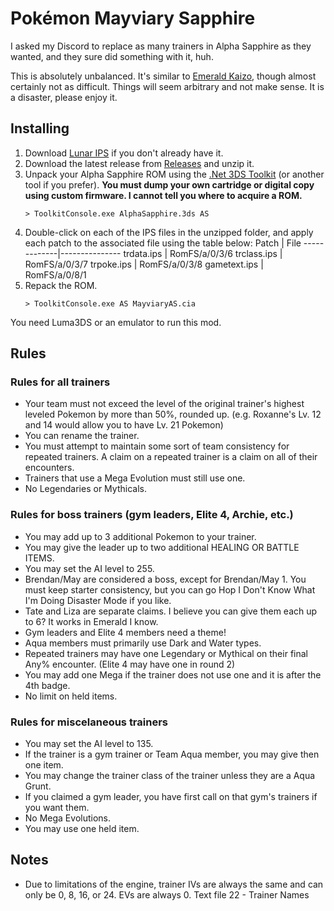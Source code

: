 # Pokémon Mayviary Sapphire

I asked my Discord to replace as many trainers in Alpha Sapphire as they wanted, and they sure did something with it, huh.

This is absolutely unbalanced. It's similar to [Emerald Kaizo](https://www.pokecommunity.com/showthread.php?t=395830), though almost certainly not as difficult. Things will seem arbitrary and not make sense. It is a disaster, please enjoy it.

## Installing
1. Download [Lunar IPS](https://fusoya.eludevisibility.org/lips/index.html) if you don't already have it.
2. Download the latest release from [Releases](https://github.com/Corvimae/pokemon-mayviary-sapphire/releases) and unzip it.
3. Unpack your Alpha Sapphire ROM using the [.Net 3DS Toolkit](https://gbatemp.net/threads/release-net-3ds-toolkit-extract-and-repack-3ds-roms-and-cias.444427/) (or another tool if you prefer). **You must dump your own cartridge or digital copy using custom firmware. I cannot tell you where to acquire a ROM.**
    ```
    > ToolkitConsole.exe AlphaSapphire.3ds AS
    ```
4. Double-click on each of the IPS files in the unzipped folder, and apply each patch to the associated file using the table below:
    Patch        | File
    -------------|---------------
    trdata.ips   | RomFS/a/0/3/6
    trclass.ips  | RomFS/a/0/3/7
    trpoke.ips   | RomFS/a/0/3/8
    gametext.ips | RomFS/a/0/8/1
5. Repack the ROM.
    ```
    > ToolkitConsole.exe AS MayviaryAS.cia
    ```

You need Luma3DS or an emulator to run this mod.

## Rules

### Rules for all trainers
- Your team must not exceed the level of the original trainer's highest leveled Pokemon by more than 50%, rounded up. (e.g. Roxanne's Lv. 12 and 14 would allow you to have Lv. 21 Pokemon)	
- You can rename the trainer.	
- You must attempt to maintain some sort of team consistency for repeated trainers. A claim on a repeated trainer is a claim on all of their encounters.
- Trainers that use a Mega Evolution must still use one.
- No Legendaries or Mythicals.

### Rules for boss trainers (gym leaders, Elite 4, Archie, etc.)
- You may add up to 3 additional Pokemon to your trainer.	
- You may give the leader up to two additional HEALING OR BATTLE ITEMS.	
- You may set the AI level to 255.
- Brendan/May are considered a boss, except for Brendan/May 1. You must keep starter consistency, but you can go Hop I Don't Know What I'm Doing Disaster Mode if you like.	
- Tate and Liza are separate claims. I believe you can give them each up to 6? It works in Emerald I know.		
- Gym leaders and Elite 4 members need a theme!	
- Aqua members must primarily use Dark and Water types.	
- Repeated trainers may have one Legendary or Mythical on their final Any% encounter.  (Elite 4 may have one in round 2)
- You may add one Mega if the trainer does not use one and it is after the 4th badge.	
- No limit on held items.	

### Rules for miscelaneous trainers
- You may set the AI level to 135.
- If the trainer is a gym trainer or Team Aqua member, you may give then one item.
- You may change the trainer class of the trainer unless they are a Aqua Grunt.
- If you claimed a gym leader, you have first call on that gym's trainers if you want them.
- No Mega Evolutions.
- You may use one held item.

## Notes
- Due to limitations of the engine, trainer IVs are always the same and can only be 0, 8, 16, or 24. EVs are always 0.
Text file 22 - Trainer Names